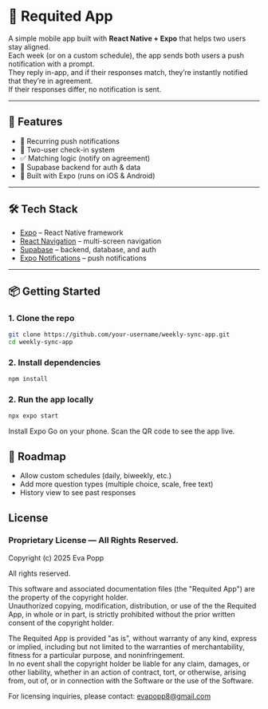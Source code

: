 # 📱 Requited App

A simple mobile app built with **React Native + Expo** that helps two users stay aligned.  
Each week (or on a custom schedule), the app sends both users a push notification with a prompt.  
They reply in-app, and if their responses match, they’re instantly notified that they’re in agreement.  
If their responses differ, no notification is sent.

---

## 🚀 Features
- 🔔 Recurring push notifications
- 👥 Two-user check-in system
- ✅ Matching logic (notify on agreement)
- 🔐 Supabase backend for auth & data
- 📱 Built with Expo (runs on iOS & Android)

---

## 🛠 Tech Stack
- [Expo](https://expo.dev/) – React Native framework
- [React Navigation](https://reactnavigation.org/) – multi-screen navigation
- [Supabase](https://supabase.com/) – backend, database, and auth
- [Expo Notifications](https://docs.expo.dev/notifications/overview/) – push notifications

---

## 📦 Getting Started

### 1. Clone the repo
```bash
git clone https://github.com/your-username/weekly-sync-app.git
cd weekly-sync-app
```

### 2. Install dependencies
```bash
npm install
```

### 2. Run the app locally
```bash
npx expo start
```
Install Expo Go on your phone. 
Scan the QR code to see the app live.

## 🔮 Roadmap
- Allow custom schedules (daily, biweekly, etc.)
- Add more question types (multiple choice, scale, free text)
- History view to see past responses

## License
### Proprietary License — All Rights Reserved.
Copyright (c) 2025 Eva Popp

All rights reserved.

This software and associated documentation files (the "Requited App") are the property of the copyright holder.  
Unauthorized copying, modification, distribution, or use of the the Requited App, in whole or in part, is strictly prohibited without the prior written consent of the copyright holder.

The Requited App is provided "as is", without warranty of any kind, express or implied, including but not limited to the warranties of merchantability, fitness for a particular purpose, and noninfringement.  
In no event shall the copyright holder be liable for any claim, damages, or other liability, whether in an action of contract, tort, or otherwise, arising from, out of, or in connection with the Software or the use of the Software.

For licensing inquiries, please contact: evapopp8@gmail.com
